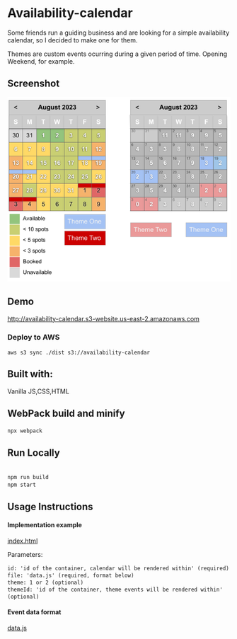 # Availability-calendar

Some friends run a guiding business and are looking for a simple availability calendar, so I decided to make one for them.

Themes are custom events ocurring during a given period of time. Opening Weekend, for example.

## Screenshot

![UI/UX Design](https://raw.githubusercontent.com/Salmizar/availability-calendar/main/UI-datastuctures-requirements/Availability%20Calendar.png)

## Demo

http://availability-calendar.s3-website.us-east-2.amazonaws.com

### Deploy to AWS
```
aws s3 sync ./dist s3://availability-calendar
```

## Built with:

Vanilla JS,CSS,HTML

## WebPack build and minify

```bash
npx webpack
```

## Run Locally

```bash

npm run build
npm start
```

## Usage Instructions

#### Implementation example

[index.html](https://github.com/Salmizar/availability-calendar/blob/main/calendar/public/index.html)

Parameters:

    id: 'id of the container, calendar will be rendered within' (required)
    file: 'data.js' (required, format below)
    theme: 1 or 2 (optional)
    themeId: 'id of the container, theme events will be rendered within' (optional)
 
#### Event data format

[data.js](https://github.com/Salmizar/availability-calendar/blob/main/calendar/src/data.js)
